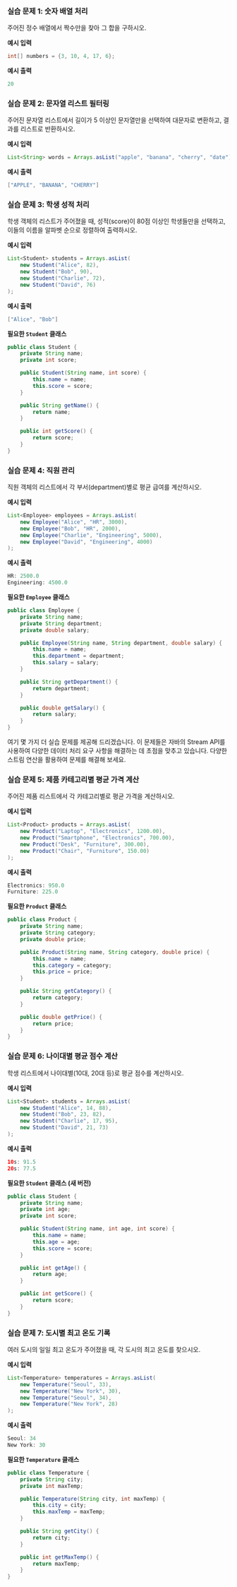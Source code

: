 ### 실습 문제 1: 숫자 배열 처리
주어진 정수 배열에서 짝수만을 찾아 그 합을 구하시오.

**예시 입력**
```java
int[] numbers = {3, 10, 4, 17, 6};
```
**예시 출력**
```java
20
```

### 실습 문제 2: 문자열 리스트 필터링
주어진 문자열 리스트에서 길이가 5 이상인 문자열만을 선택하여 대문자로 변환하고, 결과를 리스트로 반환하시오.

**예시 입력**
```java
List<String> words = Arrays.asList("apple", "banana", "cherry", "date");
```
**예시 출력**
```java
["APPLE", "BANANA", "CHERRY"]
```

### 실습 문제 3: 학생 성적 처리
학생 객체의 리스트가 주어졌을 때, 성적(score)이 80점 이상인 학생들만을 선택하고, 이들의 이름을 알파벳 순으로 정렬하여 출력하시오.

**예시 입력**
```java
List<Student> students = Arrays.asList(
    new Student("Alice", 82),
    new Student("Bob", 90),
    new Student("Charlie", 72),
    new Student("David", 76)
);
```
**예시 출력**
```java
["Alice", "Bob"]
```
**필요한 `Student` 클래스**
```java
public class Student {
    private String name;
    private int score;

    public Student(String name, int score) {
        this.name = name;
        this.score = score;
    }

    public String getName() {
        return name;
    }

    public int getScore() {
        return score;
    }
}
```

### 실습 문제 4: 직원 관리
직원 객체의 리스트에서 각 부서(department)별로 평균 급여를 계산하시오.

**예시 입력**
```java
List<Employee> employees = Arrays.asList(
    new Employee("Alice", "HR", 3000),
    new Employee("Bob", "HR", 2000),
    new Employee("Charlie", "Engineering", 5000),
    new Employee("David", "Engineering", 4000)
);
```
**예시 출력**
```java
HR: 2500.0
Engineering: 4500.0
```
**필요한 `Employee` 클래스**
```java
public class Employee {
    private String name;
    private String department;
    private double salary;

    public Employee(String name, String department, double salary) {
        this.name = name;
        this.department = department;
        this.salary = salary;
    }

    public String getDepartment() {
        return department;
    }

    public double getSalary() {
        return salary;
    }
}
```

여기 몇 가지 더 실습 문제를 제공해 드리겠습니다. 이 문제들은 자바의 Stream API를 사용하여 다양한 데이터 처리 요구 사항을 해결하는 데 초점을 맞추고 있습니다. 다양한 스트림 연산을 활용하여 문제를 해결해 보세요.

### 실습 문제 5: 제품 카테고리별 평균 가격 계산
주어진 제품 리스트에서 각 카테고리별로 평균 가격을 계산하시오.

**예시 입력**
```java
List<Product> products = Arrays.asList(
    new Product("Laptop", "Electronics", 1200.00),
    new Product("Smartphone", "Electronics", 700.00),
    new Product("Desk", "Furniture", 300.00),
    new Product("Chair", "Furniture", 150.00)
);
```
**예시 출력**
```java
Electronics: 950.0
Furniture: 225.0
```
**필요한 `Product` 클래스**
```java
public class Product {
    private String name;
    private String category;
    private double price;

    public Product(String name, String category, double price) {
        this.name = name;
        this.category = category;
        this.price = price;
    }

    public String getCategory() {
        return category;
    }

    public double getPrice() {
        return price;
    }
}
```

### 실습 문제 6: 나이대별 평균 점수 계산
학생 리스트에서 나이대별(10대, 20대 등)로 평균 점수를 계산하시오.

**예시 입력**
```java
List<Student> students = Arrays.asList(
    new Student("Alice", 14, 88),
    new Student("Bob", 23, 82),
    new Student("Charlie", 17, 95),
    new Student("David", 21, 73)
);
```
**예시 출력**
```java
10s: 91.5
20s: 77.5
```
**필요한 `Student` 클래스 (새 버전)**
```java
public class Student {
    private String name;
    private int age;
    private int score;

    public Student(String name, int age, int score) {
        this.name = name;
        this.age = age;
        this.score = score;
    }

    public int getAge() {
        return age;
    }

    public int getScore() {
        return score;
    }
}
```

### 실습 문제 7: 도시별 최고 온도 기록
여러 도시의 일일 최고 온도가 주어졌을 때, 각 도시의 최고 온도를 찾으시오.

**예시 입력**
```java
List<Temperature> temperatures = Arrays.asList(
    new Temperature("Seoul", 33),
    new Temperature("New York", 30),
    new Temperature("Seoul", 34),
    new Temperature("New York", 28)
);
```
**예시 출력**
```java
Seoul: 34
New York: 30
```
**필요한 `Temperature` 클래스**
```java
public class Temperature {
    private String city;
    private int maxTemp;

    public Temperature(String city, int maxTemp) {
        this.city = city;
        this.maxTemp = maxTemp;
    }

    public String getCity() {
        return city;
    }

    public int getMaxTemp() {
        return maxTemp;
    }
}
```

